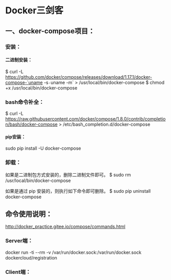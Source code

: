 # Docker三剑客
## 一、docker-compose项目：
### 安装：
#### 二进制安装：
$ curl -L https://github.com/docker/compose/releases/download/1.17.1/docker-compose-`uname -s`-`uname -m` > /usr/local/bin/docker-compose
$ chmod +x /usr/local/bin/docker-compose

### bash命令补全：
$ curl -L https://raw.githubusercontent.com/docker/compose/1.8.0/contrib/completion/bash/docker-compose > /etc/bash_completion.d/docker-compose

#### pip安装：
sudo pip install -U docker-compose

### 卸载：
如果是二进制包方式安装的，删除二进制文件即可。
$ sudo rm /usr/local/bin/docker-compose

如果是通过 pip 安装的，则执行如下命令即可删除。
$ sudo pip uninstall docker-compose

## 命令使用说明：
http://docker_practice.gitee.io/compose/commands.html

### Server端：

docker run -ti --rm -v /var/run/docker.sock:/var/run/docker.sock dockercloud/registration

### Client端：


